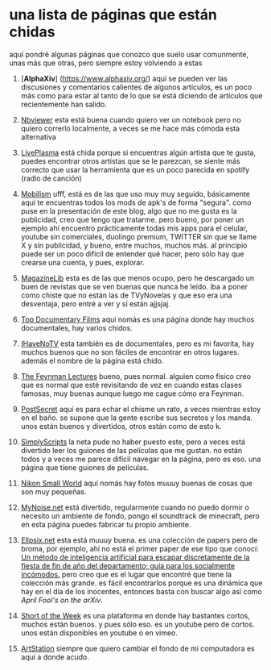 # una lista de páginas que están chidas

aquí pondré algunas páginas que conozco que suelo usar comunmente, unas más que otras, pero siempre estoy volviendo a estas


1. [**AlphaXiv**] (https://www.alphaxiv.org/)
   aquí se pueden ver las discusiones y comentarios calientes de algunos artículos, es un poco más como para estar al tanto de lo que se está diciendo de artículos que recientemente han salido.

2. [Nbviewer](https://nbviewer.org)
   esta está buena cuando quiero ver un notebook pero no quiero correrlo localmente, a veces se me hace más cómoda esta alternativa
   

3. [LivePlasma](http://www.liveplasma.com)
   está chida porque si encuentras algún artista que te gusta, puedes encontrar otros artistas que se le parezcan, se siente más correcto que usar la herramienta que es un poco parecida en spotify (radio de canción)


4. [Mobilism](https://forum.mobilism.me/)
   ufff, está es de las que uso muy muy seguido, básicamente aquí te encuentras todos los mods de apk's de forma "segura". como puse en la presentación de este blog, algo que no me gusta es la publicidad, creo que tengo que tratarme. pero bueno, por poner un ejemplo ahí encuentro prácticamente todas mis apps para el celular, youtube sin comerciales, duolingo premium, TWITTER sin que se llame X y sin publicidad, y bueno, entre muchos, muchos más. al principio puede ser un poco difícil de entender qué hacer, pero sólo hay que crearse una cuenta, y pues, explorar. 
   

5. [MagazineLib](https://magazinelib.com)
   esta es de las que menos ocupo, pero he descargado un buen de revistas que se ven buenas que nunca he leído. iba a poner como chiste que no están las de TVyNovelas y que eso era una desventaja, pero entré a ver y sí están ajjsjaj. 
   

6. [Top Documentary Films](https://topdocumentaryfilms.com)
   aquí nomás es una página donde hay muchos documentales, hay varios chidos.
   

7. [IHaveNoTV](https://ihavenotv.com)
   esta también es de documentales, pero es mi favorita, hay muchos buenos que no son fáciles de encontrar en otros lugares. además el nombre de la página está chido.
   

8. [The Feynman Lectures](https://www.feynmanlectures.caltech.edu)
   bueno, pues normal. alguien como físico creo que es normal que esté revisitando de vez en cuando estas clases famosas, muy buenas aunque luego me cague cómo era Feynman.  
   

9. [PostSecret](https://postsecret.com)
   aquí es para echar el chisme un rato, a veces mientras estoy en el baño. se supone que la gente escribe sus secretos y los manda. unos están buenos y divertidos, otros están como de esto k.
   

10. [SimplyScripts](https://simplyscripts.com)
   la neta pude no haber puesto este, pero a veces está divertido leer los guiones de las películas que me gustan. no están todos y a veces me parece difícil navegar en la página, pero es eso. una página que tiene guiones de películas.
    

11. [Nikon Small World](https://www.nikonsmallworld.com)
    aquí nomás hay fotos muuuy buenas de cosas que son muy pequeñas.  
    

12. [MyNoise.net](https://mynoise.net)
    está divertido, regularmente cuando no puedo dormir o necesito un ambiente de fondo, pongo el soundtrack de minecraft, pero en esta página puedes fabricar tu propio ambiente. 
    

13. [Ellpsix.net](https://www.ellipsix.net/arxiv-joke-papers.html)
    esta está muuuy buena. es una colección de papers pero de broma, por ejemplo, ahí no está el primer paper de ese tipo que conocí: [Un método de inteligencia artificial para escapar discretamente de la fiesta de fin de año del departamento; guía para los socialmente incómodos.](https://arxiv.org/abs/2003.14169) pero creo que es el lugar que encontré que tiene la colección más grande. es fácil encontrarlos porque es una dinámica que hay en el día de los inocentes, entonces basta con buscar algo así como _April Fool's on the arXiv_.
    

14. [Short of the Week](https://www.shortoftheweek.com)
    es una plataforma en donde hay bastantes cortos, muchos están buenos. y pues sólo eso. es un youtube pero de cortos. unos están disponibles en youtube o en vimeo.
    

15. [ArtStation](https://www.artstation.com)
   siempre que quiero cambiar el fondo de mi computadora es aquí a donde acudo.
    
